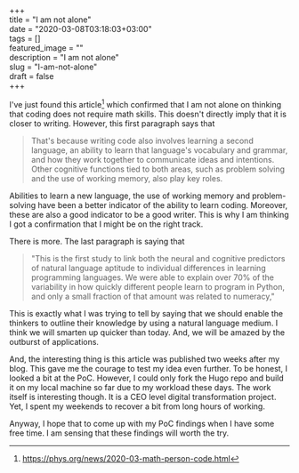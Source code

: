 +++  
title = "I am not alone"  
date = "2020-03-08T03:18:03+03:00"  
tags = []  
featured_image = ""  
description = "I am not alone"  
slug = "I-am-not-alone"  
draft = false  
+++  

I've just found this article[^1] which confirmed that I am not alone on thinking that coding does not require math skills. 
This doesn't directly imply that it is closer to writing. 
However, this first paragraph says that

> That's because writing code also involves learning a second language, an ability to learn that language's vocabulary and grammar, and how they work together to communicate ideas and intentions. Other cognitive functions tied to both areas, such as problem solving and the use of working memory, also play key roles.

Abilities to learn a new language, the use of working memory and problem-solving have been a better indicator of the ability to learn coding.
Moreover, these are also a good indicator to be a good writer. 
This is why I am thinking I got a confirmation that I might be on the right track. 

There is more.
The last paragraph is saying that 

> "This is the first study to link both the neural and cognitive predictors of natural language aptitude to individual differences in learning programming languages. We were able to explain over 70% of the variability in how quickly different people learn to program in Python, and only a small fraction of that amount was related to numeracy,"

This is exactly what I was trying to tell by saying that we should enable the thinkers to outline their knowledge by using a natural language medium. 
I think we will smarten up quicker than today. 
And, we will be amazed by the outburst of applications.

And, the interesting thing is this article was published two weeks after my blog. 
This gave me the courage to test my idea even further. 
To be honest, I looked a bit at the PoC.
However, I could only fork the Hugo repo and build it on my local machine so far due to my workload these days. 
The work itself is interesting though.
It is a CEO level digital transformation project. 
Yet, I spent my weekends to recover a bit from long hours of working. 

Anyway, I hope that to come up with my PoC findings when I have some free time. 
I am sensing that these findings will worth the try.

[^1]: https://phys.org/news/2020-03-math-person-code.html